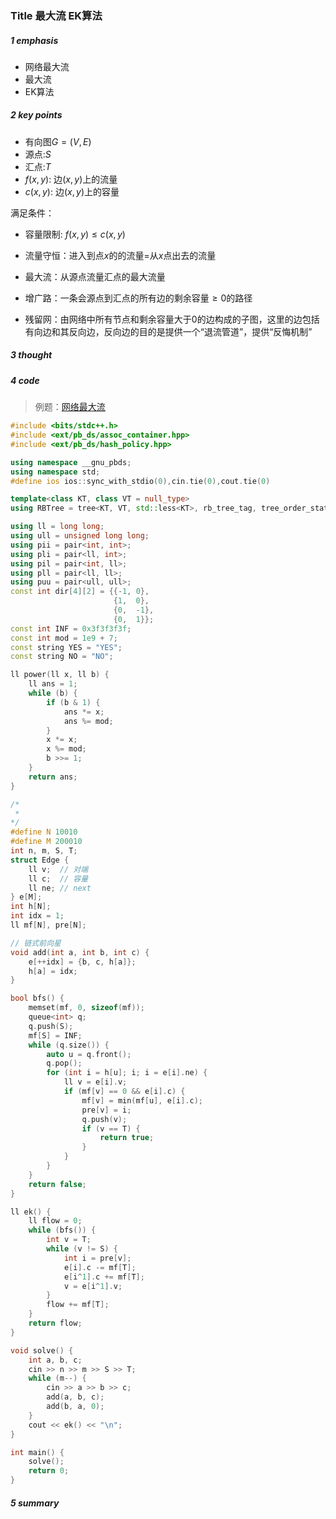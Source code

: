 ### Title  最大流 EK算法

##### 1 emphasis

- 网络最大流
- 最大流
- EK算法



##### 2 key points

- 有向图$G=(V,E)$
- 源点:$S$
- 汇点:$T$
- $f(x,y)$: 边$(x,y)$上的流量
- $c(x,y)$: 边$(x,y)$上的容量



满足条件：

- 容量限制: $f(x,y) \le c(x,y)$
- 流量守恒：进入到点$x$的的流量=从$x$点出去的流量



- 最大流：从源点流量汇点的最大流量
- 增广路：一条会源点到汇点的所有边的剩余容量$\ge 0$的路径
- 残留网：由网络中所有节点和剩余容量大于0的边构成的子图，这里的边包括有向边和其反向边，反向边的目的是提供一个“退流管道”，提供“反悔机制”



##### 3 thought



##### 4 code

> 例题：[网络最大流](https://www.luogu.com.cn/problem/P3376)

```cpp
#include <bits/stdc++.h>
#include <ext/pb_ds/assoc_container.hpp>
#include <ext/pb_ds/hash_policy.hpp>

using namespace __gnu_pbds;
using namespace std;
#define ios ios::sync_with_stdio(0),cin.tie(0),cout.tie(0)

template<class KT, class VT = null_type>
using RBTree = tree<KT, VT, std::less<KT>, rb_tree_tag, tree_order_statistics_node_update>;

using ll = long long;
using ull = unsigned long long;
using pii = pair<int, int>;
using pli = pair<ll, int>;
using pil = pair<int, ll>;
using pll = pair<ll, ll>;
using puu = pair<ull, ull>;
const int dir[4][2] = {{-1, 0},
                       {1,  0},
                       {0,  -1},
                       {0,  1}};
const int INF = 0x3f3f3f3f;
const int mod = 1e9 + 7;
const string YES = "YES";
const string NO = "NO";

ll power(ll x, ll b) {
    ll ans = 1;
    while (b) {
        if (b & 1) {
            ans *= x;
            ans %= mod;
        }
        x *= x;
        x %= mod;
        b >>= 1;
    }
    return ans;
}

/*
 *
*/
#define N 10010
#define M 200010
int n, m, S, T;
struct Edge {
    ll v;  // 对端
    ll c;  // 容量
    ll ne; // next
} e[M];
int h[N];
int idx = 1;
ll mf[N], pre[N];

// 链式前向星
void add(int a, int b, int c) {
    e[++idx] = {b, c, h[a]};
    h[a] = idx;
}

bool bfs() {
    memset(mf, 0, sizeof(mf));
    queue<int> q;
    q.push(S);
    mf[S] = INF;
    while (q.size()) {
        auto u = q.front();
        q.pop();
        for (int i = h[u]; i; i = e[i].ne) {
            ll v = e[i].v;
            if (mf[v] == 0 && e[i].c) {
                mf[v] = min(mf[u], e[i].c);
                pre[v] = i;
                q.push(v);
                if (v == T) {
                    return true;
                }
            }
        }
    }
    return false;
}

ll ek() {
    ll flow = 0;
    while (bfs()) {
        int v = T;
        while (v != S) {
            int i = pre[v];
            e[i].c -= mf[T];
            e[i^1].c += mf[T];
            v = e[i^1].v;
        }
        flow += mf[T];
    }
    return flow;
}

void solve() {
    int a, b, c;
    cin >> n >> m >> S >> T;
    while (m--) {
        cin >> a >> b >> c;
        add(a, b, c);
        add(b, a, 0);
    }
    cout << ek() << "\n";
}

int main() {
    solve();
    return 0;
}
```



##### 5 summary

